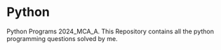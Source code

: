 # Python
Python Programs 2024_MCA_A.
This Repository contains all the python programming questions solved by me.
